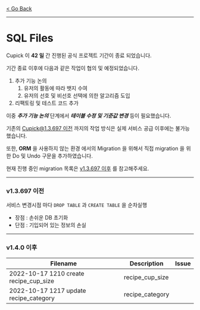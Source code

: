[< Go Back](../README.md)

---

# SQL Files

Cupick 이 **42 일** 간 진행된 공식 프로젝트 기간이 종료 되었습니다.

기간 종료 이후에 다음과 같은 작업이 협의 및 예정되었습니다.

1. 추가 기능 논의
    1. 유저의 활동에 따라 뱃지 수여
    2. 유저의 선호 및 비선호 선택에 의한 알고리즘 도입
2. 리팩토링 및 테스트 코드 추가

이중 ***추가 기능 논의*** 단계에서 ***테이블 수정 및 기준값 변경*** 등이 필요했습니다.

기존의 [Cupick@1.3.697 이전](https://github.com/cupicks/cupicks-be/releases/tag/v1.3.697) 까지의 작업 방식은 실제 서비스 공급 이후에는 불가능했습니다.

또한, **ORM** 을 사용하지 않는 환경 에서의 Migration 을 위해서 직접 migration 을 위한 Do 및 Undo 구문을 추가하였습니다.

현재 진행 중인 migration 목록은 [v1.3.697 이후](./README.md#v13697-이후) 를 참고해주세요.

---

### v1.3.697 이전

서비스 변경시점 마다 `DROP TABLE` 과 `CREATE TABLE` 을 순차실행

- 장점 : 손쉬운 DB 초기화
- 단점 : 기입되어 있는 정보의 손실

---

### v1.4.0 이후

| Filename                               | Description     | Issue |
| -------------------------------------- | --------------- | ----- |
| 2022-10-17 1210 create recipe_cup_size | recipe_cup_size | 
| 2022-10-17 1217 update recipe_category | recipe_category | 
